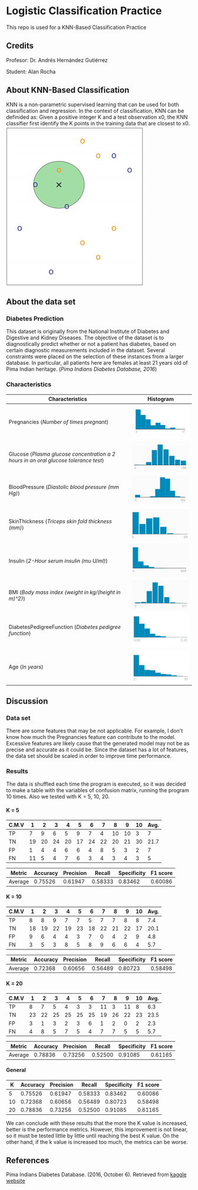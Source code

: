 # Logistic Classification Practice
This repo is used for a KNN-Based Classification Practice

## Credits
Profesor: Dr. Andrés Hernández Gutiérrez

Student: Alan Rocha

## About KNN-Based Classification
KNN is a non-parametric supervised learning that can be used for both classification and regression.
In the context of classification, KNN can be definided as:
Given a positive integer K and a test observation x0, the KNN classifier first identify the K points
in the training data that are closest to x0.
![](./images/knn_image.png)

## About the data set

###  Diabetes Prediction
This dataset is originally from the National Institute of Diabetes and Digestive and Kidney Diseases. The objective of the dataset is to diagnostically predict whether or not a patient has diabetes, based on certain diagnostic measurements included in the dataset. Several constraints were placed on the selection of these instances from a larger database. In particular, all patients here are females at least 21 years old of Pima Indian heritage. (_Pima Indians Diabetes Database, 2016_)

### Characteristics

Characteristics | Histogram | 
--- | --- |
Pregnancies (_Number of times pregnant_) | ![](./images/preg.png) |
Glucose (_Plasma glucose concentration a 2 hours in an oral glucose tolerance test_) | ![](./images/glucose.png) |
BloodPressure (_Diastolic blood pressure (mm Hg)_)| ![](./images/blood.png) |
SkinThickness (_Triceps skin fold thickness (mm)_) | ![](./images/skin.png) |
Insulin (_2-Hour serum insulin (mu U/ml)_) | ![](./images/insulin.png) |
BMI (_Body mass index (weight in kg/(height in m)^2)_) | ![](./images/bmi.png) |
DiabetesPedigreeFunction (_Diabetes pedigree function_) | ![](./images/diab.png) |
Age (_In years_) | ![](./images/age.png) |


## Discussion

### Data set
There are some features that may be not applicable. For example, I don't know how much the Pregnancies feature can contribute to the model. Excessive features are likely cause that the generated model may not be as precise and accurate as it could be. Since the dataset has a lot of features, the data set should be scaled in order to improve time performance.

### Results
The data is shuffled each time the program is executed, so it was decided to make a table with the variables of confusion matrix, running the program 10 times. Also we tested with K = 5, 10, 20.

#### K = 5
C.M.V | 1 | 2 | 3 | 4 | 5 | 6 | 7 | 8 | 9 | 10 | Avg. |
--- | --- | --- | --- | --- | --- | --- | --- | --- | --- | --- | --- |
TP | 7 | 9 | 6 | 5 | 9 | 7 | 4 | 10 | 10 | 3 | 7 |
TN | 19 | 20 | 24 | 20 | 17 | 24 | 22 | 20 | 21 | 30 | 21.7 |
FP | 1 | 4 | 4 | 6 | 6 | 4 | 8 | 5 | 3 | 2 | 7 | 4.3 |
FN | 11 | 5 | 4 | 7 | 6 | 3 | 4 | 3 | 4 | 3 | 5 |

Metric | Accuracy | Precision | Recall | Specificity | F1 score |
--- | --- | --- | --- | --- | --- |
Average | 0.75526 | 0.61947 | 0.58333 | 0.83462 | 0.60086 |

#### K = 10
C.M.V | 1 | 2 | 3 | 4 | 5 | 6 | 7 | 8 | 9 | 10 | Avg. |
--- | --- | --- | --- | --- | --- | --- | --- | --- | --- | --- | --- |
TP | 8 | 8 | 9 | 7 | 7 | 5 | 7 | 7 | 8 | 8 | 7.4 |
TN | 18 | 19 | 22 | 19 | 23 | 18 | 22 | 21 | 22 | 17 | 20.1 |  
FP | 9 | 6 | 4 | 4 | 3 | 7 | 0 | 4 | 2 | 9 | 4.8 | 
FN | 3 | 5 | 3 | 8 | 5 | 8 | 9 | 6 | 6 | 4 | 5.7 |

Metric | Accuracy | Precision | Recall | Specificity | F1 score |
--- | --- | --- | --- | --- | --- |
Average | 0.72368 | 0.60656 | 0.56489 | 0.80723 | 0.58498 |

#### K = 20
C.M.V | 1 | 2 | 3 | 4 | 5 | 6 | 7 | 8 | 9 | 10 | Avg. |
--- | --- | --- | --- | --- | --- | --- | --- | --- | --- | --- | --- |
TP | 8 | 7 | 5 | 4 | 3 | 3 | 11 | 3 | 11 | 8 | 6.3 |
TN | 23 | 22 | 25 | 25 | 25 | 25 | 19 | 26 | 22 | 23 | 23.5 |
FP | 3 | 1 | 3 | 2 | 3 | 6 | 1 | 2 | 0 | 2 | 2.3 |
FN | 4 | 8 | 5 | 7 | 5 | 4 | 7 | 7 | 5 | 5 | 5.7 |

Metric | Accuracy | Precision | Recall | Specificity | F1 score |
--- | --- | --- | --- | --- | --- |
Average | 0.78836 | 0.73256 | 0.52500 | 0.91085 | 0.61165 |

#### General
 K | Accuracy | Precision | Recall | Specificity | F1 score |
 --- | --- | --- | --- | --- | --- |
 5 | 0.75526 | 0.61947 | 0.58333 | 0.83462 | 0.60086 |
 10 | 0.72368 | 0.60656 | 0.56489 | 0.80723 | 0.58498 |
 20 | 0.78836 | 0.73256 | 0.52500 | 0.91085 | 0.61165 |


We can conclude with these results that the more the K value is increased, better is the performance metrics. However, this improvement is not linear, so it must be tested little by little until reaching the best K value. On the other hand, if the k value is increased too much, the metrics can be worse.

## References
Pima Indians Diabetes Database. (2016, October 6). Retrieved from [kaggle website](https://www.kaggle.com/uciml/pima-indians-diabetes-database)